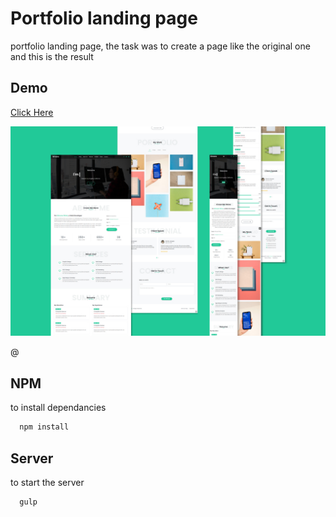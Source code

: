 
# Portfolio landing page

portfolio landing page, the task was to create a page like the original one and this is the result

## Demo
[Click Here](https://mo-adell.github.io/Portfolio-task/)


![banner](build/images/main.jpg)


@
## NPM

to install dependancies

```bash
  npm install
```


## Server

to start the server 

```bash
  gulp
```
    